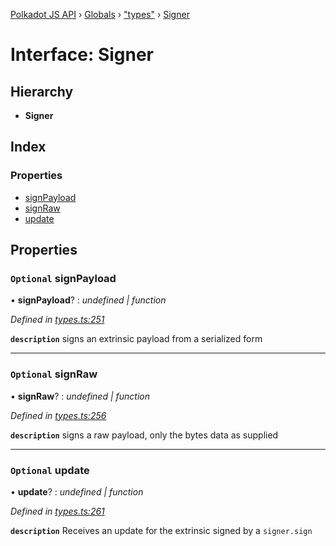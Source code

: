 [Polkadot JS API](../README.md) › [Globals](../globals.md) › ["types"](../modules/_types_.md) › [Signer](_types_.signer.md)

# Interface: Signer

## Hierarchy

* **Signer**

## Index

### Properties

* [signPayload](_types_.signer.md#optional-signpayload)
* [signRaw](_types_.signer.md#optional-signraw)
* [update](_types_.signer.md#optional-update)

## Properties

### `Optional` signPayload

• **signPayload**? : *undefined | function*

*Defined in [types.ts:251](https://github.com/polkadot-js/api/blob/62eab2d661/packages/api/src/types.ts#L251)*

**`description`** signs an extrinsic payload from a serialized form

___

### `Optional` signRaw

• **signRaw**? : *undefined | function*

*Defined in [types.ts:256](https://github.com/polkadot-js/api/blob/62eab2d661/packages/api/src/types.ts#L256)*

**`description`** signs a raw payload, only the bytes data as supplied

___

### `Optional` update

• **update**? : *undefined | function*

*Defined in [types.ts:261](https://github.com/polkadot-js/api/blob/62eab2d661/packages/api/src/types.ts#L261)*

**`description`** Receives an update for the extrinsic signed by a `signer.sign`
